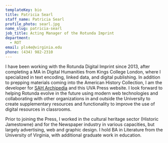 ```yaml
---
templateKey: bio
title: Patricia Searl
staff_name: Patricia Searl
profile_photo: searl.jpg
name_slug: patricia-searl
job_title: Acting Manager of the Rotunda Imprint
department:
  - ROT
email: pls4e​@​virginia.edu
phone: (434) 982-2310
---
```

I have been working with the Rotunda Digital Imprint since 2013, after completing a MA in Digital Humanities from Kings College London, where I specialized in text encoding, linked data, and digital publishing. In addition to prepping materials coming into the American History Collection, I am the developer for [SAH Archipedia](https://sah-archipedia.org) and this UVA Press website. I look forward to helping Rotunda evolve in the future using modern web technologies and collaborating with other organizations in and outside the University to create supplementary resources and functionality to improve the use of digital resources in classrooms.

Prior to joining the Press, I worked in the cultural heritage sector (Historic Jamestowne) and for the Newspaper industry in various capacities, but largely advertising, web and graphic design. I hold BA in Literature from the University of Virginia, with additional graduate work in education. 